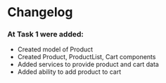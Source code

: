# Changelog

### At Task 1 were added:

* Created model of Product 
* Created Product, ProductList, Cart components
* Added services to provide product and cart data
* Added ability to add product to cart
